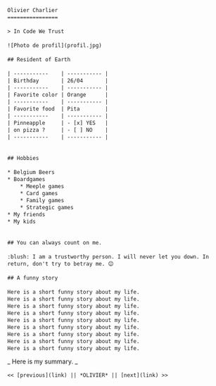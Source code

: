 

    Olivier Charlier
    ================

    > In Code We Trust

    ![Photo de profil](profil.jpg)

    ## Resident of Earth

    | -----------    | ----------- |
    | Birthday       | 26/04       |
    | -----------    | ----------- |
    | Favorite color | Orange      |
    | -----------    | ----------- |
    | Favorite food  | Pita        |
    | -----------    | ----------- |
    | Pinneapple     | - [x] YES   |
    | on pizza ?     | - [ ] NO    |
    | -----------    | ----------- |


    ## Hobbies

    * Belgium Beers
    * Boardgames
        * Meeple games
        * Card games
        * Family games
        * Strategic games
    * My friends
    * My kids
    
    
    ## You can always count on me.

    :blush: I am a trustworthy person. I will never let you down. In return, don't try to betray me. 😊

    ## A funny story

    Here is a short funny story about my life.
    Here is a short funny story about my life.
    Here is a short funny story about my life.
    Here is a short funny story about my life.
    Here is a short funny story about my life.
    Here is a short funny story about my life.
    Here is a short funny story about my life.
    Here is a short funny story about my life.
    Here is a short funny story about my life.
    

   _ Here is my summary. _


    << [previous](link) || *OLIVIER* || [next](link) >>

